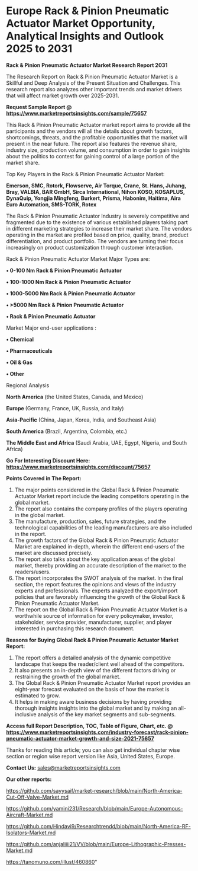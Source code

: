  # Europe Rack & Pinion Pneumatic Actuator Market Opportunity, Analytical Insights and Outlook 2025 to 2031

<strong>Rack & Pinion Pneumatic Actuator Market Research Report 2031</strong>

The Research Report on Rack & Pinion Pneumatic Actuator Market is a Skillful and Deep Analysis of the Present Situation and Challenges. This research report also analyzes other important trends and market drivers that will affect market growth over 2025-2031.

<strong>Request Sample Report @ <a href=https://www.marketreportsinsights.com/sample/75657>https://www.marketreportsinsights.com/sample/75657</a></strong>

This Rack & Pinion Pneumatic Actuator market report aims to provide all the participants and the vendors will all the details about growth factors, shortcomings, threats, and the profitable opportunities that the market will present in the near future. The report also features the revenue share, industry size, production volume, and consumption in order to gain insights about the politics to contest for gaining control of a large portion of the market share.

Top Key Players in the Rack & Pinion Pneumatic Actuator Market:

<strong>Emerson, SMC, Rotork, Flowserve, Air Torque, Crane, St. Hans, Juhang, Bray, VALBIA, BAR GmbH, Sirca International, Nihon KOSO, KOSAPLUS, DynaQuip, Yongjia Mingfeng, Burkert, Prisma, Habonim, Haitima, Aira Euro Automation, SMS-TORK, Rotex</strong>

The Rack & Pinion Pneumatic Actuator Industry is severely competitive and fragmented due to the existence of various established players taking part in different marketing strategies to increase their market share. The vendors operating in the market are profiled based on price, quality, brand, product differentiation, and product portfolio. The vendors are turning their focus increasingly on product customization through customer interaction.

Rack & Pinion Pneumatic Actuator Market Major Types are:

<strong>• 0-100 Nm Rack & Pinion Pneumatic Actuator

• 100-1000 Nm Rack & Pinion Pneumatic Actuator

• 1000-5000 Nm Rack & Pinion Pneumatic Actuator

• >5000 Nm Rack & Pinion Pneumatic Actuator

• Rack & Pinion Pneumatic Actuator</strong>

Market Major end-user applications :

<strong>• Chemical

• Pharmaceuticals

• Oil & Gas

• Other</strong>

Regional Analysis

</u><strong><b>North America</b></strong> (the United States, Canada, and Mexico)

<strong><b>Europe </b></strong>(Germany, France, UK, Russia, and Italy)

<strong><b>Asia-Pacific</b></strong> (China, Japan, Korea, India, and Southeast Asia)

<strong><b>South America</b></strong> (Brazil, Argentina, Colombia, etc.)

<strong><b>The Middle East and Africa</b></strong> (Saudi Arabia, UAE, Egypt, Nigeria, and South Africa)

<strong>Go For Interesting Discount Here: <a href=https://www.marketreportsinsights.com/discount/75657>https://www.marketreportsinsights.com/discount/75657</a></strong>

<strong>Points Covered in The Report:</strong>
<ol>
  <li>The major points considered in the Global Rack & Pinion Pneumatic Actuator Market report include the leading competitors operating in the global market.</li>
  <li>The report also contains the company profiles of the players operating in the global market.</li>
  <li>The manufacture, production, sales, future strategies, and the technological capabilities of the leading manufacturers are also included in the report.</li>
  <li>The growth factors of the Global Rack & Pinion Pneumatic Actuator Market are explained in-depth, wherein the different end-users of the market are discussed precisely.</li>
  <li>The report also talks about the key application areas of the global market, thereby providing an accurate description of the market to the readers/users.</li>
  <li>The report incorporates the SWOT analysis of the market. In the final section, the report features the opinions and views of the industry experts and professionals. The experts analyzed the export/import policies that are favorably influencing the growth of the Global Rack & Pinion Pneumatic Actuator Market.</li>
  <li>The report on the Global Rack & Pinion Pneumatic Actuator Market is a worthwhile source of information for every policymaker, investor, stakeholder, service provider, manufacturer, supplier, and player interested in purchasing this research document.</li>
</ol>
<strong>Reasons for Buying Global Rack & Pinion Pneumatic Actuator Market Report:</strong>

<ol>
  <li>The report offers a detailed analysis of the dynamic competitive landscape that keeps the reader/client well ahead of the competitors.</li>
  <li>It also presents an in-depth view of the different factors driving or restraining the growth of the global market.</li>
  <li>The Global Rack & Pinion Pneumatic Actuator Market report provides an eight-year forecast evaluated on the basis of how the market is estimated to grow.</li>
  <li>It helps in making aware business decisions by having providing thorough insights insights into the global market and by making an all-inclusive analysis of the key market segments and sub-segments.</li>
</ol>
<strong>Access full Report Description, TOC, Table of Figure, Chart, etc. @ <a href=https://www.marketreportsinsights.com/industry-forecast/rack-pinion-pneumatic-actuator-market-growth-and-size-2021-75657>https://www.marketreportsinsights.com/industry-forecast/rack-pinion-pneumatic-actuator-market-growth-and-size-2021-75657</a></strong>


Thanks for reading this article; you can also get individual chapter wise section or region wise report version like Asia, United States, Europe.

<strong>Contact Us:</strong>
sales@marketreportsinsights.com

<strong>Our other reports:</strong>

<a href=https://github.com/sayysaif/market-research/blob/main/North-America-Cut-Off-Valve-Market.md>https://github.com/sayysaif/market-research/blob/main/North-America-Cut-Off-Valve-Market.md</a>

<a href=https://github.com/yamini231/Research/blob/main/Europe-Autonomous-Aircraft-Market.md>https://github.com/yamini231/Research/blob/main/Europe-Autonomous-Aircraft-Market.md</a>

<a href=https://github.com/Hindavi9/Researchtrendd/blob/main/North-America-RF-Isolators-Market.md>https://github.com/Hindavi9/Researchtrendd/blob/main/North-America-RF-Isolators-Market.md</a>

<a href=https://github.com/anjaliiii21/VV/blob/main/Europe-Lithographic-Presses-Market.md>https://github.com/anjaliiii21/VV/blob/main/Europe-Lithographic-Presses-Market.md</a>

<a href=https://tanomuno.com/illust/460860>https://tanomuno.com/illust/460860</a>"
